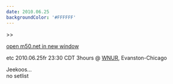 ```yaml
---
date: 2010.06.25
backgroundColor: '#FFFFFF'
---
```


\>>

[open m50.net in new window  
](http://m50.net/)  

etc 2010.06.25fr 23:30 CDT 3hours @ [WNUR](http://www.wnur.org/), Evanston-Chicago  


Jeekoos...  
no setlist